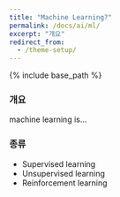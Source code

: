 ```yaml
---
title: "Machine Learning?"
permalink: /docs/ai/ml/
excerpt: "개요"
redirect_from:
  - /theme-setup/
---
```


{% include base_path %}

### 개요
machine learning is...

### 종류
- Supervised learning
- Unsupervised learning
- Reinforcement learning
